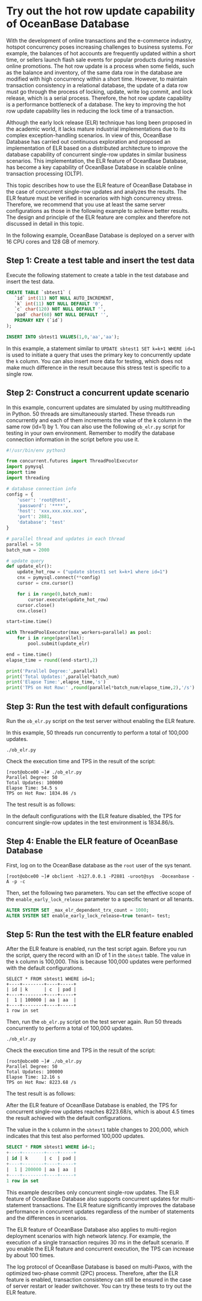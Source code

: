 # Try out the hot row update capability of OceanBase Database

With the development of online transactions and the e-commerce industry, hotspot concurrency poses increasing challenges to business systems. For example, the balances of hot accounts are frequently updated within a short time, or sellers launch flash sale events for popular products during massive online promotions. The hot row update is a process when some fields, such as the balance and inventory, of the same data row in the database are modified with high concurrency within a short time. However, to maintain transaction consistency in a relational database, the update of a data row must go through the process of locking, update, write log commit, and lock release, which is a serial process. Therefore, the hot row update capability is a performance bottleneck of a database. The key to improving the hot row update capability lies in reducing the lock time of a transaction.

Although the early lock release (ELR) technique has long been proposed in the academic world, it lacks mature industrial implementations due to its complex exception-handling scenarios. In view of this, OceanBase Database has carried out continuous exploration and proposed an implementation of ELR based on a distributed architecture to improve the database capability of concurrent single-row updates in similar business scenarios. This implementation, the ELR feature of OceanBase Database, has become a key capability of OceanBase Database in scalable online transaction processing (OLTP).

This topic describes how to use the ELR feature of OceanBase Database in the case of concurrent single-row updates and analyzes the results. The ELR feature must be verified in scenarios with high concurrency stress. Therefore, we recommend that you use at least the same server configurations as those in the following example to achieve better results. The design and principle of the ELR feature are complex and therefore not discussed in detail in this topic.

In the following example, OceanBase Database is deployed on a server with 16 CPU cores and 128 GB of memory.

## Step 1: Create a test table and insert the test data

Execute the following statement to create a table in the test database and insert the test data.

```sql
CREATE TABLE `sbtest1` (
   `id` int(11) NOT NULL AUTO_INCREMENT,
   `k` int(11) NOT NULL DEFAULT '0',
   `c` char(120) NOT NULL DEFAULT '',
   `pad` char(60) NOT NULL DEFAULT '',
   PRIMARY KEY (`id`)
);

INSERT INTO sbtest1 VALUES(1,0,'aa','aa');
```

In this example, a statement similar to `UPDATE sbtest1 SET k=k+1 WHERE id=1` is used to initiate a query that uses the primary key to concurrently update the `k` column. You can also insert more data for testing, which does not make much difference in the result because this stress test is specific to a single row.

## Step 2: Construct a concurrent update scenario

In this example, concurrent updates are simulated by using multithreading in Python. 50 threads are simultaneously started. These threads run concurrently and each of them increments the value of the k column in the same row (id=1) by 1. You can also use the following `ob_elr.py` script for testing in your own environment. Remember to modify the database connection information in the script before you use it.

```python
#!/usr/bin/env python3

from concurrent.futures import ThreadPoolExecutor
import pymysql
import time
import threading

# database connection info
config = {
    'user': 'root@test',
    'password': '****',
    'host': 'xxx.xxx.xxx.xxx',
    'port': 2881,
    'database': 'test'
}

# parallel thread and updates in each thread
parallel = 50
batch_num = 2000

# update query
def update_elr():
    update_hot_row = ("update sbtest1 set k=k+1 where id=1")
    cnx = pymysql.connect(**config)
    cursor = cnx.cursor()

    for i in range(0,batch_num):
        cursor.execute(update_hot_row)
    cursor.close()
    cnx.close()

start=time.time()

with ThreadPoolExecutor(max_workers=parallel) as pool:
    for i in range(parallel):
        pool.submit(update_elr)

end = time.time()
elapse_time = round((end-start),2)

print('Parallel Degree:',parallel)
print('Total Updates:',parallel*batch_num)
print('Elapse Time:',elapse_time,'s')
print('TPS on Hot Row:' ,round(parallel*batch_num/elapse_time,2),'/s')
```

## Step 3: Run the test with default configurations

Run the `ob_elr.py` script on the test server without enabling the ELR feature.

In this example, 50 threads run concurrently to perform a total of 100,000 updates.

```shell
./ob_elr.py
```

Check the execution time and TPS in the result of the script:

```shell
[root@obce00 ~]# ./ob_elr.py
Parallel Degree: 50
Total Updates: 100000
Elapse Time: 54.5 s
TPS on Hot Row: 1834.86 /s
```

The test result is as follows:

In the default configurations with the ELR feature disabled, the TPS for concurrent single-row updates in the test environment is 1834.86/s.

## Step 4: Enable the ELR feature of OceanBase Database

First, log on to the OceanBase database as the `root` user of the sys tenant.

```shell
[root@obce00 ~]# obclient -h127.0.0.1 -P2881 -uroot@sys  -Doceanbase -A -p -c
```

Then, set the following two parameters. You can set the effective scope of the `enable_early_lock_release` parameter to a specific tenant or all tenants.

```sql
ALTER SYSTEM SET _max_elr_dependent_trx_count = 1000;
ALTER SYSTEM SET enable_early_lock_release=true tenant= test;
```

## Step 5: Run the test with the ELR feature enabled

After the ELR feature is enabled, run the test script again. Before you run the script, query the record with an ID of 1 in the `sbtest` table. The value in the `k` column is 100,000. This is because 100,000 updates were performed with the default configurations.

```shell
SELECT * FROM sbtest1 WHERE id=1;
+----+--------+----+-----+
| id | k      | c  | pad |
+----+--------+----+-----+
|  1 | 100000 | aa | aa  |
+----+--------+----+-----+
1 row in set
```

Then, run the `ob_elr.py` script on the test server again. Run 50 threads concurrently to perform a total of 100,000 updates.

```shell
./ob_elr.py
```

Check the execution time and TPS in the result of the script:

```shell
[root@obce00 ~]# ./ob_elr.py
Parallel Degree: 50
Total Updates: 100000
Elapse Time: 12.16 s
TPS on Hot Row: 8223.68 /s
```

The test result is as follows:

After the ELR feature of OceanBase Database is enabled, the TPS for concurrent single-row updates reaches 8223.68/s, which is about 4.5 times the result achieved with the default configurations.

The value in the `k` column in the `sbtest1` table changes to 200,000, which indicates that this test also performed 100,000 updates.

```sql
SELECT * FROM sbtest1 WHERE id=1;
+----+--------+----+-----+
| id | k      | c  | pad |
+----+--------+----+-----+
|  1 | 200000 | aa | aa  |
+----+--------+----+-----+
1 row in set
```

This example describes only concurrent single-row updates. The ELR feature of OceanBase Database also supports concurrent updates for multi-statement transactions. The ELR feature significantly improves the database performance in concurrent updates regardless of the number of statements and the differences in scenarios.

The ELR feature of OceanBase Database also applies to multi-region deployment scenarios with high network latency. For example, the execution of a single transaction requires 30 ms in the default scenario. If you enable the ELR feature and concurrent execution, the TPS can increase by about 100 times.

The log protocol of OceanBase Database is based on multi-Paxos, with the optimized two-phase commit (2PC) process. Therefore, after the ELR feature is enabled, transaction consistency can still be ensured in the case of server restart or leader switchover. You can try these tests to try out the ELR feature.
